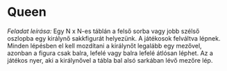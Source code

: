 # Queen
*Feladat leírása:*
Egy N x N-es táblán a felső sorba vagy jobb szélső oszlopba egy királynő sakkfigurát helyezünk.
A játékosok felváltva lépnek.
Minden lépésben el kell mozdítani a királynőt legalább egy mezővel,
azonban a figura csak balra, lefelé vagy balra lefelé átlósan léphet. Az a játékos nyer,
aki a királynővel a tábla bal alsó sarkában lévő mezőre lép.
